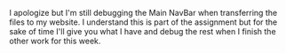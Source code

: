 I apologize but I'm still debugging the Main NavBar when transferring the files to my website. I understand this is part of the assignment but for the sake of time I'll give you what I have and debug the rest when I finish the other work for this week. 